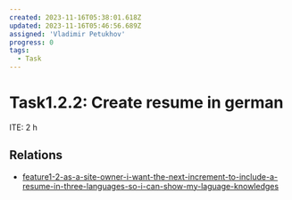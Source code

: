 ```yaml
---
created: 2023-11-16T05:38:01.618Z
updated: 2023-11-16T05:46:56.689Z
assigned: 'Vladimir Petukhov'
progress: 0
tags:
  - Task
---
```


# Task1.2.2: Create resume in german

ITE: 2 h

## Relations

- [feature1-2-as-a-site-owner-i-want-the-next-increment-to-include-a-resume-in-three-languages-so-i-can-show-my-laguage-knowledges](feature1-2-as-a-site-owner-i-want-the-next-increment-to-include-a-resume-in-three-languages-so-i-can-show-my-laguage-knowledges.md)
